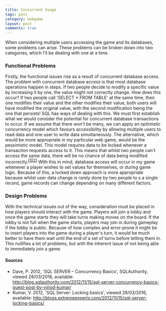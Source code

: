```yaml
---
title: Concurrent Usage
tags: post
category: webgame
layout: post
comments: true
---
```


When considering multiple users accessing the game and its databases, some problems can arise. These problems can be broken down into two categories, which I'll be dealing with one at a time.

<h3>Functional Problems</h3>
Firstly, the functional issues rise as a result of concurrent database access. The problem with concurrent database access is that most database operations happen in steps. If two people decide to modify a specific value by increasing it by one, the value might not correctly change. How does this occur? If two people call 'SELECT * FROM TABLE' at the same time, then one modifies their value and the other modifies their value, both users will have modified the original value, with the second modification being the one that persists! 
SQL has ways of dealing with this. We must first establish what we would consider the potential for concurrent database transactions to occur. If we assume that there won't be many, we can apply an optimistic concurrency model which favours accessibility by allowing multiple users to read data and one user to write data simultaneously. The alternative, which would be more appropriate in my particular web game, would be the pessimistic model. This model requires data to be locked whenever a transaction requests access to it. This means that whilst two people can't access the same data, there will be no chance of data being modified incorrectly.<sup><a href="#s1">[1]</a><a href="#s2s">[2]</a></sup>
With this in mind, database access will occur in my game whenever a player wishes to set values for themselves, or during game logic. Because of this, a locked down approach is more appropriate because whilst user data change is rarely done by two people to s a single record, game records can change depending on many different factors.

<h3>Design Problems</h3>
With the technical issues out of the way, consideration must be placed in how players should interact with the game. Players will join a lobby and once the game starts they will take turns making moves on the board. If the lobby is not full when the game starts, players may join in during gameplay if the lobby is public. Because of how complex and error-prone it might be to insert players into the game during a player's turn, it would be much better to have them wait until the end of a set of turns before letting them in. This nullifies a lot of problems, but with the inherent issue of not being able to immediately join a game.

<h4>Sources</h4>
<ul class="sources">
  <li id="s1">Dave, P. 2012, 'SQL SERVER – Concurrency Basics', SQLAuthority, viewed 28/03/2016, available: <a href="http://blog.sqlauthority.com/2012/11/15/sql-server-concurrency-basics-guest-post-by-vinod-kumar/">http://blog.sqlauthority.com/2012/11/15/sql-server-concurrency-basics-guest-post-by-vinod-kumar/</a></li>
  <li id="s2">Kumar, V. 2012, 'SQL Server: Locking basics', viewed 28/03/2016, available: <a href="http://blogs.extremeexperts.com/2012/11/15/sql-server-locking-basics/">http://blogs.extremeexperts.com/2012/11/15/sql-server-locking-basics/</a></li>
</ul>


